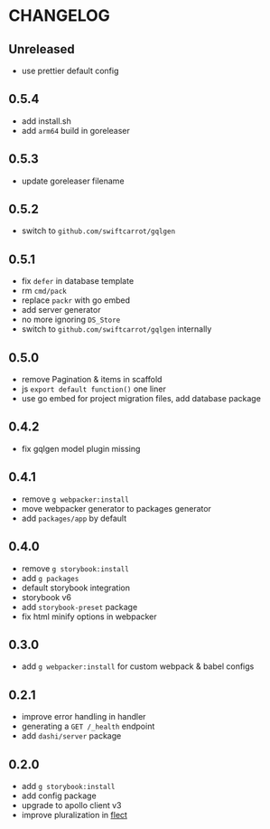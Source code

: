 # CHANGELOG

## Unreleased

- use prettier default config

## 0.5.4

- add install.sh
- add `arm64` build in goreleaser

## 0.5.3

- update goreleaser filename

## 0.5.2

- switch to `github.com/swiftcarrot/gqlgen`

## 0.5.1

- fix `defer` in database template
- rm `cmd/pack`
- replace `packr` with go embed
- add server generator
- no more ignoring `DS_Store`
- switch to `github.com/swiftcarrot/gqlgen` internally

## 0.5.0

- remove Pagination & items in scaffold
- js `export default function()` one liner
- use go embed for project migration files, add database package

## 0.4.2

- fix gqlgen model plugin missing

## 0.4.1

- remove `g webpacker:install`
- move webpacker generator to packages generator
- add `packages/app` by default

## 0.4.0

- remove `g storybook:install`
- add `g packages`
- default storybook integration
- storybook v6
- add `storybook-preset` package
- fix html minify options in webpacker

## 0.3.0

- add `g webpacker:install` for custom webpack & babel configs

## 0.2.1

- improve error handling in handler
- generating a `GET /_health` endpoint
- add `dashi/server` package

## 0.2.0

- add `g storybook:install`
- add config package
- upgrade to apollo client v3
- improve pluralization in [flect](https://github.com/swiftcarrot/flect)
